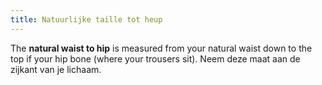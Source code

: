 ```yaml
---
title: Natuurlijke taille tot heup
---
```


The **natural waist to hip** is measured from your natural waist down to the top if your hip bone (where your trousers sit). Neem deze maat aan de zijkant van je lichaam.
